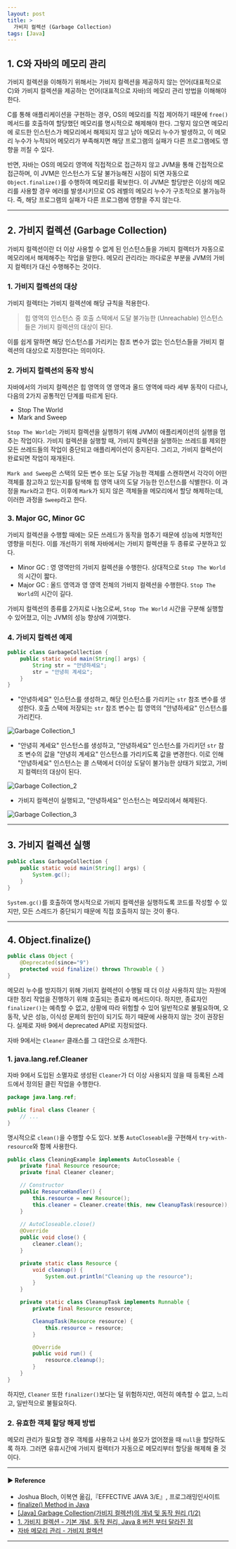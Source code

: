 ```yaml
---
layout: post
title: >
  가비지 컬렉션 (Garbage Collection)
tags: [Java]
---
```


## 1. C와 자바의 메모리 관리
가비지 컬렉션을 이해하기 위해서는 가비지 컬렉션을 제공하지 않는 언어(대표적으로 C)와 가비지 컬렉션을 제공하는 언어(대표적으로 자바)의 메모리 관리 방법을 이해해야 한다.

C를 통해 애플리케이션을 구현하는 경우, OS의 메모리를 직접 제어하기 때문에 `free()` 메서드를 호출하여 할당했던 메모리를 명시적으로 해제해야 한다.
그렇지 않으면 메모리에 로드한 인스턴스가 메모리에서 해제되지 않고 남아 메모리 누수가 발생하고, 이 메모리 누수가 누적되어 메모리가 부족해지면 해당 프로그램의 실패가 다른 프로그램에도 영향을 끼칠 수 있다.

반면, 자바는 OS의 메모리 영역에 직접적으로 접근하지 않고 JVM을 통해 간접적으로 접근하며, 이 JVM은 인스턴스가 도달 불가능해진 시점이 되면 자동으로 `Object.finalize()`를 수행하여 메모리를 확보한다.
이 JVM은 할당받은 이상의 메모리를 사용할 경우 에러를 발생시키므로 OS 레벨의 메모리 누수가 구조적으로 불가능하다.
즉, 해당 프로그램의 실패가 다른 프로그램에 영향을 주지 않는다.

--- 
## 2. 가비지 컬렉션 (Garbage Collection)
가비지 컬렉션이란 더 이상 사용할 수 없게 된 인스턴스들을 가비지 컬렉터가 자동으로 메모리에서 해제해주는 작업을 말한다.
메모리 관리라는 까다로운 부분을 JVM의 가비지 컬렉터가 대신 수행해주는 것이다.

### 1. 가비지 컬렉션의 대상
가비지 컬렉터는 가비지 컬렉션에 해당 규칙을 적용한다.

> 힙 영역의 인스턴스 중 호출 스택에서 도달 불가능한 (Unreachable) 인스턴스들은 가비지 컬렉션의 대상이 된다.

이를 쉽게 말하면 해당 인스턴스를 가리키는 참조 변수가 없는 인스턴스들을 가비지 컬렉션의 대상으로 지정한다는 의미이다.

### 2. 가비지 컬렉션의 동작 방식
자바에서의 가비지 컬렉션은 힙 영역의 영 영역과 올드 영역에 따라 세부 동작이 다르나, 다음의 2가지 공통적인 단계를 따르게 된다.
- Stop The World
- Mark and Sweep

`Stop The World`는 가비지 컬렉션을 실행하기 위해 JVM이 애플리케이션의 실행을 멈추는 작업이다.
가비지 컬렉션을 실행할 때, 가비지 컬렉션을 실행하는 쓰레드를 제외한 모든 쓰레드들의 작업이 중단되고 애플리케이션이 중지된다. 그리고, 가비지 컬렉션이 완료되면 작업이 재개된다.

`Mark and Sweep`은 스택의 모든 변수 또는 도달 가능한 객체를 스캔하면서 각각이 어떤 객체를 참고하고 있는지를 탐색해 힙 영역 내의 도달 가능한 인스턴스를 식별한다.
이 과정을 `Mark`라고 한다. 이후에 `Mark`가 되지 않은 객체들을 메모리에서 할당 해제하는데, 이러한 과정을 `Sweep`라고 한다.

### 3. Major GC, Minor GC
가비지 컬렉션을 수행할 때에는 모든 쓰레드가 동작을 멈추기 때문에 성능에 치명적인 영향을 미친다. 이를 개선하기 위해 자바에서는 가비지 컬렉션을 두 종류로 구분하고 있다.

- Minor GC : 영 영역만의 가비지 컬렉션을 수행한다. 상대적으로 `Stop The World`의 시간이 짧다.
- Major GC : 올드 영역과 영 영역 전체의 가비지 컬렉션을 수행한다. `Stop The World`의 시간이 길다.

가비지 컬렉션의 종류를 2가지로 나눔으로써, `Stop The World` 시간을 구분해 실행할 수 있어졌고, 이는 JVM의 성능 향상에 기여했다.

### 4. 가비지 컬렉션 예제
```java
public class GarbageCollection {
    public static void main(String[] args) {
        String str = "안녕하세요";
        str = "안녕히 계세요";
    }
}
```

- "안녕하세요" 인스턴스를 생성하고, 해당 인스턴스를 가리키는 `str` 참조 변수를 생성한다. 호출 스택에 저장되는 `str` 참조 변수는 힙 영역의 "안녕하세요" 인스턴스를 가리킨다.

![Garbage Collection_1](https://drive.google.com/uc?export=view&id=15OP50EH2oWPZiiPn6T6XcotzQb26BeZ8 )

- "안녕히 계세요" 인스턴스를 생성하고, "안녕하세요" 인스턴스를 가리키던 `str` 참조 변수의 값을 "안녕히 계세요" 인스턴스를 가리키도록 값을 변경한다.
이로 인해 "안녕하세요" 인스턴스는 콜 스택에서 더이상 도달이 불가능한 상태가 되었고, 가비지 컬렉터의 대상이 된다.

![Garbage Collection_2](https://drive.google.com/uc?export=view&id=1FL4wvXmpLajx3vIXpyOyGdf3bWL2qsfa )

- 가비지 컬렉션이 실행되고, "안녕하세요" 인스턴스는 메모리에서 해제된다.

![Garbage Collection_3](https://drive.google.com/uc?export=view&id=1uyZR8e6AhE2g8oZBwIzo6eHlvWP0Vu-m )

--- 
## 3. 가비지 컬렉션 실행
```java
public class GarbageCollection {
    public static void main(String[] args) {
        System.gc();
    }
}
```

`System.gc()`를 호출하여 명시적으로 가비지 컬렉션을 실행하도록 코드를 작성할 수 있지만, 모든 스레드가 중단되기 때문에 직접 호출하지 않는 것이 좋다.

--- 

## 4. Object.finalize()
```java
public class Object {
    @Deprecated(since="9")
    protected void finalize() throws Throwable { }
}
``` 

메모리 누수를 방지하기 위해 가비지 컬렉션이 수행될 때 더 이상 사용하지 않는 자원에 대한 정리 작업을 진행하기 위해 호출되는 종료자 메서드이다.
하지만, 종료자인 `finalizer()`는 예측할 수 없고, 상황에 따라 위험할 수 있어 일반적으로 불필요하며, 오동작, 낮은 성능, 이식성 문제의 원인이 되기도 하기 때문에 사용하지 않는 것이 권장된다. 실제로 자바 9에서 deprecated API로 지정되었다.

자바 9에서는 `Cleaner` 클래스를 그 대안으로 소개한다.

### 1. java.lang.ref.Cleaner
자바 9에서 도입된 소멸자로 생성된 `Cleaner`가 더 이상 사용되지 않을 때 등록된 스레드에서 정의된 클린 작업을 수행한다.
```java
package java.lang.ref;

public final class Cleaner {
    // ...
}
``` 

명시적으로 `clean()`을 수행할 수도 있다. 보통 `AutoCloseable`을 구현해서 `try-with-resource`와 함께 사용한다.
```java
public class CleaningExample implements AutoCloseable {
    private final Resource resource;
    private final Cleaner cleaner;

    // Constructor
    public ResourceHandler() {
        this.resource = new Resource();
        this.cleaner = Cleaner.create(this, new CleanupTask(resource));
    }
    
    // AutoCloseable.close()
    @Override
    public void close() {
        cleaner.clean();
    }

    private static class Resource {
        void cleanup() {
            System.out.println("Cleaning up the resource");
        }
    }

    private static class CleanupTask implements Runnable {
        private final Resource resource;

        CleanupTask(Resource resource) {
            this.resource = resource;
        }

        @Override
        public void run() {
            resource.cleanup();
        }
    }
}
``` 

하지만, `Cleaner` 또한 `finalizer()`보다는 덜 위험하지만, 여전히 예측할 수 없고, 느리고, 일반적으로 불필요하다.

### 2. 유효한 객체 할당 해제 방법
메모리 관리가 필요할 경우 객체를 사용하고 나서 쓸모가 없어졌을 때 `null`을 할당하도록 하자. 그러면 유휴시간에 가비지 컬렉터가 자동으로 메모리부터 할당을 해제해 줄 것이다.

---
#### ▶ Reference
- Joshua Bloch, 이복연 옮김,『EFFECTIVE JAVA 3/E』, 프로그래밍인사이트
- [finalize() Method in Java](https://www.scaler.com/topics/finalize-method-in-java/)
- [[Java] Garbage Collection(가비지 컬렉션)의 개념 및 동작 원리 (1/2)](https://mangkyu.tistory.com/118)
- [1. 가비지 컬렉션 - 기본 개념, 동작 원리, Java 8 버전 부터 달라진 점](https://velog.io/@bambi/1.-가비지-컬렉션-개념과-MinorGC-기본-동작-원리)
- [자바 메모리 관리 - 가비지 컬렉션](https://yaboong.github.io/java/2018/06/09/java-garbage-collection/)

---